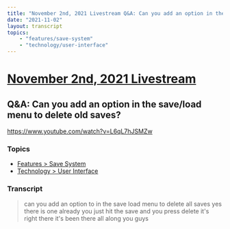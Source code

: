 ```yaml
---
title: "November 2nd, 2021 Livestream Q&A: Can you add an option in the save/load menu to delete old saves?"
date: "2021-11-02"
layout: transcript
topics:
    - "features/save-system"
    - "technology/user-interface"
---
```

# [November 2nd, 2021 Livestream](../2021-11-02.md)
## Q&A: Can you add an option in the save/load menu to delete old saves?
https://www.youtube.com/watch?v=L6qL7hJSMZw

### Topics
* [Features > Save System](../topics/features/save-system.md)
* [Technology > User Interface](../topics/technology/user-interface.md)

### Transcript

> can you add an option to in the save load menu to delete all saves yes there is one already you just hit the save and you press delete it's right there it's been there all along you guys
